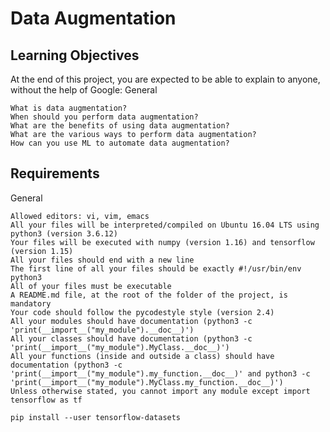 # Data Augmentation

## Learning Objectives

At the end of this project, you are expected to be able to explain to anyone, without the help of Google:
General

    What is data augmentation?
    When should you perform data augmentation?
    What are the benefits of using data augmentation?
    What are the various ways to perform data augmentation?
    How can you use ML to automate data augmentation?

## Requirements
General

    Allowed editors: vi, vim, emacs
    All your files will be interpreted/compiled on Ubuntu 16.04 LTS using python3 (version 3.6.12)
    Your files will be executed with numpy (version 1.16) and tensorflow (version 1.15)
    All your files should end with a new line
    The first line of all your files should be exactly #!/usr/bin/env python3
    All of your files must be executable
    A README.md file, at the root of the folder of the project, is mandatory
    Your code should follow the pycodestyle style (version 2.4)
    All your modules should have documentation (python3 -c 'print(__import__("my_module").__doc__)')
    All your classes should have documentation (python3 -c 'print(__import__("my_module").MyClass.__doc__)')
    All your functions (inside and outside a class) should have documentation (python3 -c 'print(__import__("my_module").my_function.__doc__)' and python3 -c 'print(__import__("my_module").MyClass.my_function.__doc__)')
    Unless otherwise stated, you cannot import any module except import tensorflow as tf

```
pip install --user tensorflow-datasets
```